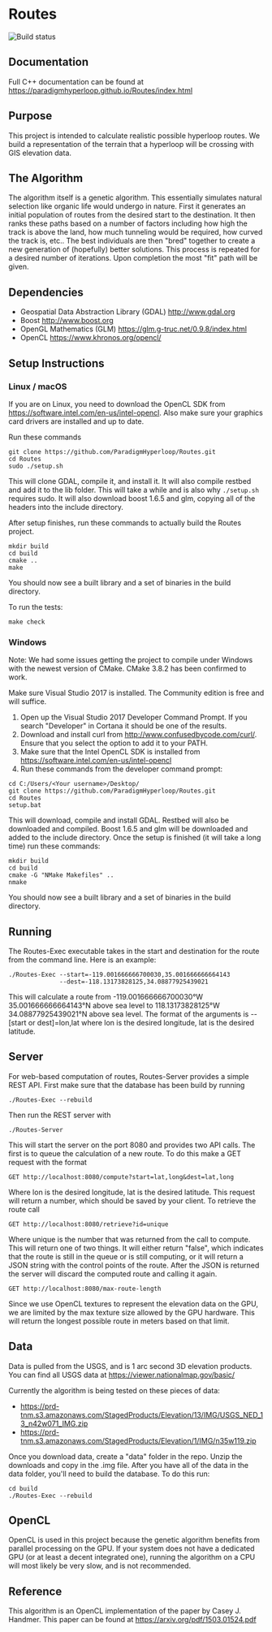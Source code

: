 # Routes
![Build status](https://travis-ci.org/ParadigmHyperloop/Routes.svg?branch=master "Build status (passing I hope)")

## Documentation
Full C++ documentation can be found at https://paradigmhyperloop.github.io/Routes/index.html

## Purpose
This project is intended to calculate realistic possible hyperloop routes. We build a representation of the terrain that a hyperloop will be crossing with GIS elevation data. 

## The Algorithm
The algorithm itself is a genetic algorithm. This essentially simulates natural selection like organic life would undergo in nature. First it generates an initial population of routes from the desired start to the destination. It then ranks these paths based on a number of factors including how high the track is above the land, how much tunneling would be required, how curved the track is, etc.. The best individuals are then "bred" together to create a new generation of (hopefully) better solutions. This process is repeated for a desired number of iterations. Upon completion the most "fit" path will be given.

## Dependencies

- Geospatial Data Abstraction Library (GDAL)  http://www.gdal.org
- Boost  http://www.boost.org
- OpenGL Mathematics (GLM) https://glm.g-truc.net/0.9.8/index.html
- OpenCL https://www.khronos.org/opencl/

## Setup Instructions

### Linux / macOS
If you are on Linux, you need to download the OpenCL SDK from https://software.intel.com/en-us/intel-opencl. Also make sure your graphics card drivers are installed and up to date.


Run these commands
```
git clone https://github.com/ParadigmHyperloop/Routes.git
cd Routes
sudo ./setup.sh
```
This will clone GDAL, compile it, and install it. It will also compile restbed and add it to the lib folder. This will take a while and is also why `./setup.sh` requires sudo. It will also download boost 1.6.5 and glm, copying all of the headers into the include directory.


After setup finishes, run these commands to actually build the Routes project.
```
mkdir build
cd build
cmake ..
make
```
You should now see a built library and a set of binaries in the build directory.

To run the tests:
```
make check
```

### Windows
Note: We had some issues getting the project to compile under Windows with the newest version of CMake. CMake 3.8.2 has been confirmed to work. 

Make sure Visual Studio 2017 is installed. The Community edition is free and will suffice. 
1. Open up the Visual Studio 2017 Developer Command Prompt. If you search "Developer" in Cortana it should be one of the results. 
2. Download and install curl from http://www.confusedbycode.com/curl/. Ensure that you select the option to add it to your PATH.
3. Make sure that the Intel OpenCL SDK is installed from https://software.intel.com/en-us/intel-opencl
4. Run these commands from the developer command prompt:
```
cd C:/Users/<Your username>/Desktop/
git clone https://github.com/ParadigmHyperloop/Routes.git
cd Routes
setup.bat
```
This will download, compile and install GDAL. Restbed will also be downloaded and compiled. Boost 1.6.5 and glm will be downloaded and added to the include directory. Once the setup is finished (it will take a long time) run these commands:
```
mkdir build
cd build
cmake -G "NMake Makefiles" ..
nmake
```
You should now see a built library and a set of binaries in the build directory.

## Running
The Routes-Exec executable takes in the start and destination for the route from the command line. Here is an example:
```
./Routes-Exec --start=-119.001666666700030,35.001666666664143
              --dest=-118.13173828125,34.08877925439021
```
This will calculate a route from -119.001666666700030°W 35.001666666664143°N above sea level to 118.13173828125°W 34.08877925439021°N above sea level. The format of the arguments is --[start or dest]=lon,lat where lon is the desired longitude, lat is the desired latitude.

## Server
For web-based computation of routes, Routes-Server provides a simple REST API.
First make sure that the database has been build by running
```
./Routes-Exec --rebuild
```
Then run the REST server with
```
./Routes-Server
```
This will start the server on the port 8080 and provides two API calls. The first is to queue the calculation of a new route. To do this make a GET request with the format
```
GET http://localhost:8080/compute?start=lat,long&dest=lat,long
```
Where lon is the desired longitude, lat is the desired latitude. This request will return a number, which should be saved by your client. To retrieve the route call
```
GET http://localhost:8080/retrieve?id=unique
```
Where unique is the number that was returned from the call to compute. This will return one of two things. It will either return "false", which indicates that the route is still in the queue or is still computing, or it will return a JSON string with the control points of the route. After the JSON is returned the server will discard the computed route and calling it again.
```
GET http://localhost:8080/max-route-length
````
Since we use OpenCL textures to represent the elevation data on the GPU, we are limited by the max texture size allowed by the GPU hardware. This will return the longest possible route in meters based on that limit.

## Data
Data is pulled from the USGS, and is 1 arc second 3D elevation products. You can find all USGS data at https://viewer.nationalmap.gov/basic/

Currently the algorithm is being tested on these pieces of data:
- https://prd-tnm.s3.amazonaws.com/StagedProducts/Elevation/13/IMG/USGS_NED_13_n42w071_IMG.zip
- https://prd-tnm.s3.amazonaws.com/StagedProducts/Elevation/1/IMG/n35w119.zip

Once you download data, create a "data" folder in the repo. Unzip the downloads and copy in the .img file. After you have all of the data in the data folder, you'll need to build the database. To do this run:
```
cd build
./Routes-Exec --rebuild
```

## OpenCL
OpenCL is used in this project because the genetic algorithm benefits from parallel processing on the GPU. If your system does not have a dedicated GPU (or at least a decent integrated one), running the algorithm on a CPU will most likely be very slow, and is not recommended.

## Reference
This algorithm is an OpenCL implementation of the paper by Casey J. Handmer. This paper can be found at https://arxiv.org/pdf/1503.01524.pdf
